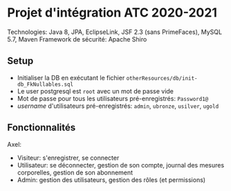 # Projet d'intégration ATC 2020-2021
Technologies: Java 8, JPA, EclipseLink, JSF 2.3 (sans PrimeFaces), MySQL 5.7, Maven
Framework de sécurité: Apache Shiro
## Setup 
- Initialiser la DB en exécutant le fichier `otherResources/db/init-db_FkNullables.sql`
- Le user postgresql est `root` avec un mot de passe vide 
- Mot de passe pour tous les utilisateurs pré-enregistrés: `Password1@` 
- *username* d'utilisateurs pré-enregistrés: `admin`, `ubronze`, `usilver`, `ugold`  
## Fonctionnalités
Axel:  
- Visiteur: s'enregistrer, se connecter
- Utilisateur: se déconnecter, gestion de son compte, journal des mesures corporelles, gestion de son abonnement
- Admin: gestion des utilisateurs, gestion des rôles (et permissions)


  
  
  
  
